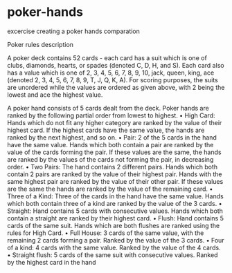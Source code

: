 # poker-hands
excercise creating a poker hands comparation

Poker rules description

A poker deck contains 52 cards - each card has a suit which is one of clubs, diamonds, hearts, or spades (denoted C, D, H, and S). Each card also has a value which is one of 2, 3, 4, 5, 6, 7, 8, 9, 10, jack, queen, king, ace (denoted 2, 3, 4, 5, 6, 7, 8, 9, T, J, Q, K, A). For scoring purposes, the suits are unordered while the values are ordered as given above, with 2 being the lowest and ace the highest value.

A poker hand consists of 5 cards dealt from the deck. Poker hands are ranked by the following partial order from lowest to highest.
• High Card: Hands which do not fit any higher category are ranked by the value of their highest card. If the highest cards have the same value, the hands are ranked by the next highest, and so on.
• Pair: 2 of the 5 cards in the hand have the same value. Hands which both contain a pair are ranked by the value of the cards forming the pair. If these values are the same, the hands are ranked by the values of the cards not forming the pair, in decreasing order.
• Two Pairs: The hand contains 2 different pairs. Hands which both contain 2 pairs are ranked by the value of their highest pair. Hands with the same highest pair are ranked by the value of their other pair. If these values are the same the hands are ranked by the value of the remaining card.
• Three of a Kind: Three of the cards in the hand have the same value. Hands which both contain three of a kind are ranked by the value of the 3 cards.
• Straight: Hand contains 5 cards with consecutive values. Hands which both contain a straight are ranked by their highest card.
• Flush: Hand contains 5 cards of the same suit. Hands which are both flushes are ranked using the rules for High Card.
• Full House: 3 cards of the same value, with the remaining 2 cards forming a pair. Ranked by the value of the 3 cards.
• Four of a kind: 4 cards with the same value. Ranked by the value of the 4 cards.
• Straight flush: 5 cards of the same suit with consecutive values. Ranked by the highest card in the hand

